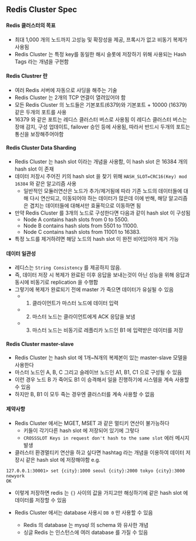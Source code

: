 ## Redis Cluster Spec

#### Redis 클러스터의 목표
- 최대 1,000 개의 노드까지 고성능 및 확장성을 제공, 프록시가 없고 비동기 복제가 사용됨
- Redis Cluster 는 특정 key를 동일한 해시 슬롯에 저장하기 위해 사용되는 Hash Tags 라는 개념을 구현함

#### Redis Clustrer 란
- 여러 Redis 서버에 자동으로 샤딩을 해주는 기술
- Redis Cluster 는 2개의 TCP 연결이 열려있어야 함
- 모든 Redis Cluster 의 노드들은 기본포트(6379)와 기본포트 + 10000 (16379) 같은 두개의 포트를 사용
- 16379 와 같은 포트는 레디스 클러스터 버스로 사용됨 
이 레디스 클러스터 버스는 장애 감지, 구성 업데이트, failover 승인 등에 사용됨, 따라서 반드시 두개의 포트는 통신을 보장해주어야함

#### Redis Cluster Data Sharding
- Redis Cluster 는 hash slot 이라는 개념을 사용함, 이 hash slot 은 16384 개의 hash slot 이 존재
- 데이터 저장시 주어진 키의 hash slot 을 찾기 위해 `HASH_SLOT=CRC16(Key) mod 16384` 와 같은 알고리즘 사용
	- 일반적인 모듈러연산은 노드가 추가/제거됨에 따라 기존 노드의 데이터들에 대해 다시 연산되고, 이동되어야 하는 데이터가 많은데
	  이에 반해, 해당 알고리즘은 겹치는 데이터들에 대해서만 효율적으로 이동하면 됨
- 만약 Redis Cluster 를 3개의 노드로 구성한다면 다음과 같이 hash slot 이 구성됨
	- Node A contains hash slots from 0 to 5500.
	- Node B contains hash slots from 5501 to 11000.
	- Node C contains hash slots from 11001 to 16383.
- 특정 노드를 제거하려면 해당 노드의 hash slot 이 완전 비어있어야 제거 가능


#### 데이터 일관성
- 레디스는 `String Consistency` 를 제공하지 않음.
- 즉, 데이터 저장 시 복제가 완료된 이후 응답을 보내는것이 아닌 성능을 위해 응답과 동시에 비동기로 replication 을 수행함
- 그렇기에 복제가 완료되기 전에 master 가 죽으면 데이터가 유실될 수 있음
	- 1. 클라이언트가 마스터 노드에 데이터 입력
	- 2. 마스터 노드는 클라이언트에게 ACK 응답을 보냄
	- 3. 마스터 노드는 비동기로 레플리카 노드인 B1 에 입력받은 데이터를 저장

#### Redis Cluster master-slave
- Redis Cluster 는 hash slot 에 1개~N개의 복제본이 있는 master-slave 모델을 사용한다
- 마스터 노드인 A, B, C 그리고 슬레이브 노드인 A1, B1, C1 으로 구성될 수 있음
- 이런 경우 노드 B 가 죽어도 B1 이 승격해서 일을 진행하기에 시스템을 계속 사용할 수 있음
- 하지만 B, B1 이 모두 죽는 경우엔 클러스터를 계속 사용할 수 없음


#### 제약사항
- Redis Cluster 에서는 MGET, MSET 과 같은 멀티키 연산이 불가능하다
	- 키들이 각기다른 hash slot 에 저장되어 있기에 그렇다 
	- `CROSSSLOT Keys in request don't hash to the same slot` 에러 메시지 발생
- 클러스터 환경멀티키 연산을 하고 싶다면 hashtag 라는 개념을 이용하여 데이터 저장시 같은 hash slot 에 저장해야함
e.g.
```
127.0.0.1:30001> set {city}:1000 seoul {city}:2000 tokyo {city}:3000 newyork
OK
```
- 이렇게 저장하면 redis 는 `{}` 사이의 값을 가지고만 해싱하기에 같은 hash slot 에 데이터를 저장할 수 있음

- Redis Cluster 에서는 database 사용시 `DB 0` 만 사용할 수 있음
	- Redis 의 database 는 mysql 의 schema 와 유사한 개념
	- 싱글 Redis 는 인스턴스에 여러 database 를 가질 수 있음
